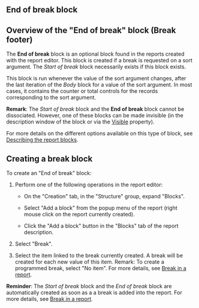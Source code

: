 


## End of break block
			



<a name="NOTE1"></a>
<a name="NOTE1_1"></a>


## Overview of the "End of break" block (Break footer)
<a name="overview_the_end_break_block_break_footer_ELTTEXTE000115"></a>
The **End of break** block is an optional block found in the reports created with the report editor. This block is created if a break is requested on a sort argument. The *Start of break* block necessarily exists if this block exists.

This block is run whenever the value of the sort argument changes, after the last iteration of the *Body* block for a value of the sort argument. In most cases, it contains the counter or total controls for the records corresponding to the sort argument.

**Remark**: The *Start of break* block and the **End of break** block cannot be dissociated. However, one of these blocks can be made invisible (in the description window of the block or via the [Visible](../Proprietes/2510138.md) property).

For more details on the different options available on this type of block, see [Describing the report blocks](../WDChamp/1011049.md).



<a name="NOTE2"></a>
<a name="NOTE2_1"></a>


## Creating a break block
<a name="creating_break_block_ELTTEXTE000139"></a>
To create an "End of break" block:

1. Perform one of the following operations in the report editor: 

	- On the "Creation" tab, in the "Structure" group, expand "Blocks".

	- Select "Add a block" from the popup menu of the report (right mouse click on the report currently created).

	- Click the "Add a block" button in the "Blocks" tab of the report description.




2. Select "Break".

3. Select the item linked to the break currently created. A break will be created for each new value of this item.
	Remark: To create a programmed break, select "No item". For more details, see [Break in a report](../WDChamp/1011028.md).




**Reminder**: The *Start of break* block and the *End of break* block are automatically created as soon as a a break is added into the report. For more details, see [Break in a report](../WDChamp/1011028.md).


